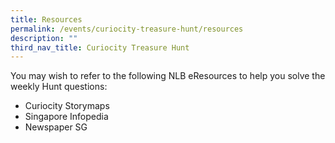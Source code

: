 ```yaml
---
title: Resources
permalink: /events/curiocity-treasure-hunt/resources
description: ""
third_nav_title: Curiocity Treasure Hunt
---
```

You may wish to refer to the following NLB eResources to help you solve the weekly Hunt questions: 

* Curiocity Storymaps
* Singapore Infopedia
* Newspaper SG
